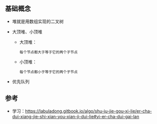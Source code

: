 
## 基础概念

- 堆就是用数组实现的二叉树

- 大顶堆、小顶堆
  - 大顶堆：
    ```
    每个节点都大于等于它的两个子节点
    ```
  - 小顶堆：
    ```
    每个节点都小于等于它的两个子节点
    ```


- 优先队列



## 参考
- 学习：https://labuladong.gitbook.io/algo/shu-ju-jie-gou-xi-lie/er-cha-dui-xiang-jie-shi-xian-you-xian-ji-dui-lie#yi-er-cha-dui-gai-lan


